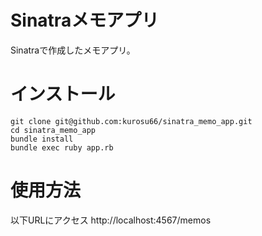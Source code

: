 # Sinatraメモアプリ
Sinatraで作成したメモアプリ。

# インストール 
```
git clone git@github.com:kurosu66/sinatra_memo_app.git
cd sinatra_memo_app
bundle install
bundle exec ruby app.rb
```

# 使用方法
以下URLにアクセス
http://localhost:4567/memos